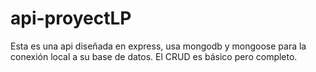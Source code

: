 # api-proyectLP
Esta es una api diseñada en express, usa mongodb y mongoose para la conexión local a su base de datos. El CRUD es básico pero completo.
